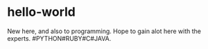 # hello-world
New here, and also to programming. Hope to gain alot here with the experts. #PYTHON#RUBY#C#JAVA.
